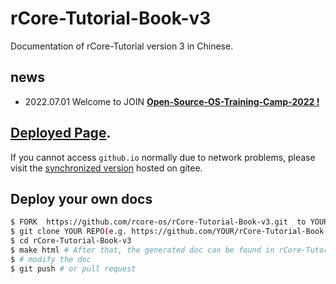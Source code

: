 # rCore-Tutorial-Book-v3
Documentation of rCore-Tutorial version 3 in Chinese.

##  news

- 2022.07.01 Welcome to JOIN [**Open-Source-OS-Training-Camp-2022 !**](https://learningos.github.io/rust-based-os-comp2022/)

## [Deployed Page](https://rcore-os.github.io/rCore-Tutorial-Book-v3/).

If you cannot access `github.io` normally due to network problems, please visit the [synchronized version](http://wyfcyx.gitee.io/rcore-tutorial-book-v3) hosted on gitee.

## Deploy your own docs

```sh
$ FORK  https://github.com/rcore-os/rCore-Tutorial-Book-v3.git  to YOUR REPO 
$ git clone YOUR REPO(e.g. https://github.com/YOUR/rCore-Tutorial-Book-v3.git)
$ cd rCore-Tutorial-Book-v3
$ make html # After that, the generated doc can be found in rCore-Tutorial-Book-v3/build/html
$ # modify the doc
$ git push # or pull request
```
